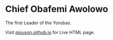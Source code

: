 # Chief Obafemi Awolowo

The first Leader of the Yorubas.

Visit [piouson.github.io](https://piouson.github.io/tribute-page/) for Live HTML page.
